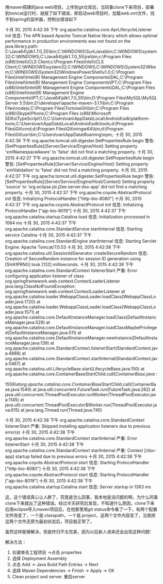 
用maven搭建的java web项目，上传到git仓库后，当同事clone下来项目，部署到tomcat运行时，就报了如下错误，即启动web项目时，加载web.xml文件，找不到spring的监听器，控制台错误如下
 
十月 30, 2015 4:42:36 下午 org.apache.catalina.core.AprLifecycleListener init
信息: The APR based Apache Tomcat Native library which allows optimal performance in production environments was not found on the java.library.path: C:\Java64\jdk1.7.0_55\bin;C:\WINDOWS\Sun\Java\bin;C:\WINDOWS\system32;C:\WINDOWS;C:\Java64\jdk1.7.0_55\jre\bin;c:\Program Files (x86)\Intel\iCLS Client\;c:\Program Files\Intel\iCLS Client\;C:\WINDOWS\system32;C:\WINDOWS;C:\WINDOWS\System32\Wbem;C:\WINDOWS\System32\WindowsPowerShell\v1.0\;C:\Program Files\Intel\Intel(R) Management Engine Components\DAL;C:\Program Files\Intel\Intel(R) Management Engine Components\IPT;C:\Program Files (x86)\Intel\Intel(R) Management Engine Components\DAL;C:\Program Files (x86)\Intel\Intel(R) Management Engine Components\IPT;C:\Java64\jdk1.7.0_55\bin;D:\Program Files\MySQL\MySQL Server 5.5\bin;D:\developer\apache-maven-3.1.1\bin;C:\Program Files\nodejs\;C:\Program Files\TortoiseGit\bin;C:\Program Files (x86)\Skype\Phone\;C:\Program Files (x86)\Microsoft SDKs\TypeScript\1.0\;C:\Users\van\AppData\Local\Android\sdk\platform-tools;C:\Users\van\AppData\Local\Android\sdk\tools;d:\Program Files\Git\cmd;d:\Program Files\Git\mingw64\bin;d:\Program Files\Git\usr\bin;C:\Users\van\AppData\Roaming\npm;.
十月 30, 2015 4:42:36 下午 org.apache.tomcat.util.digester.SetPropertiesRule begin
警告: [SetPropertiesRule]{Server/Service/Engine/Host} Setting property 'xmlNamespaceAware' to 'false' did not find a matching property.
十月 30, 2015 4:42:37 下午 org.apache.tomcat.util.digester.SetPropertiesRule begin
警告: [SetPropertiesRule]{Server/Service/Engine/Host} Setting property 'xmlValidation' to 'false' did not find a matching property.
十月 30, 2015 4:42:37 下午 org.apache.tomcat.util.digester.SetPropertiesRule begin
警告: [SetPropertiesRule]{Server/Service/Engine/Host/Context} Setting property 'source' to 'org.eclipse.jst.j2ee.server:dsx-app' did not find a matching property.
十月 30, 2015 4:42:37 下午 org.apache.coyote.AbstractProtocol init
信息: Initializing ProtocolHandler ["http-bio-8080"]
十月 30, 2015 4:42:37 下午 org.apache.coyote.AbstractProtocol init
信息: Initializing ProtocolHandler ["ajp-bio-8019"]
十月 30, 2015 4:42:37 下午 org.apache.catalina.startup.Catalina load
信息: Initialization processed in 1064 ms
十月 30, 2015 4:42:37 下午 org.apache.catalina.core.StandardService startInternal
信息: Starting service Catalina
十月 30, 2015 4:42:37 下午 org.apache.catalina.core.StandardEngine startInternal
信息: Starting Servlet Engine: Apache Tomcat/7.0.53
十月 30, 2015 4:42:38 下午 org.apache.catalina.util.SessionIdGenerator createSecureRandom
信息: Creation of SecureRandom instance for session ID generation using [SHA1PRNG] took [132] milliseconds.
十月 30, 2015 4:42:38 下午 org.apache.catalina.core.StandardContext listenerStart
严重: Error configuring application listener of class org.springframework.web.context.ContextLoaderListener
java.lang.ClassNotFoundException: org.springframework.web.context.ContextLoaderListener
	at org.apache.catalina.loader.WebappClassLoader.loadClass(WebappClassLoader.java:1720)
	at org.apache.catalina.loader.WebappClassLoader.loadClass(WebappClassLoader.java:1571)
	at org.apache.catalina.core.DefaultInstanceManager.loadClass(DefaultInstanceManager.java:529)
	at org.apache.catalina.core.DefaultInstanceManager.loadClassMaybePrivileged(DefaultInstanceManager.java:511)
	at org.apache.catalina.core.DefaultInstanceManager.newInstance(DefaultInstanceManager.java:139)
	at org.apache.catalina.core.StandardContext.listenerStart(StandardContext.java:4888)
	at org.apache.catalina.core.StandardContext.startInternal(StandardContext.java:5467)
	at org.apache.catalina.util.LifecycleBase.start(LifecycleBase.java:150)
	at org.apache.catalina.core.ContainerBase$StartChild.call(ContainerBase.java:1559)
	at org.apache.catalina.core.ContainerBase$StartChild.call(ContainerBase.java:1549)
	at java.util.concurrent.FutureTask.run(FutureTask.java:262)
	at java.util.concurrent.ThreadPoolExecutor.runWorker(ThreadPoolExecutor.java:1145)
	at java.util.concurrent.ThreadPoolExecutor$Worker.run(ThreadPoolExecutor.java:615)
	at java.lang.Thread.run(Thread.java:745)

十月 30, 2015 4:42:38 下午 org.apache.catalina.core.StandardContext listenerStart
严重: Skipped installing application listeners due to previous error(s)
十月 30, 2015 4:42:38 下午 org.apache.catalina.core.StandardContext startInternal
严重: Error listenerStart
十月 30, 2015 4:42:38 下午 org.apache.catalina.core.StandardContext startInternal
严重: Context [/dsx-app] startup failed due to previous errors
十月 30, 2015 4:42:38 下午 org.apache.coyote.AbstractProtocol start
信息: Starting ProtocolHandler ["http-bio-8080"]
十月 30, 2015 4:42:38 下午 org.apache.coyote.AbstractProtocol start
信息: Starting ProtocolHandler ["ajp-bio-8019"]
十月 30, 2015 4:42:38 下午 org.apache.catalina.startup.Catalina start
信息: Server startup in 1363 ms





这，这个错误真心让人醉了，究竟是怎么回事，我本地是没问题的啊，为什么同事clone下来就出了这种错误。经过半天研究后发现，不知道什么原因，clone下来后用eclipse导入maven项目后，在他那里用git status命令看了一下，有两个配置文件改变了，一个是.classpath，一个是.project，这两个文件内容变了，当我把这两个文件还原为最初状态后，项目就正常了。

虽然这样能够解决，但是终归不太完美，因为以后新人进来还会出现这种问题!

解决方法：

1. 右键单击工程项目 ->点击 properties
 2. 选择 Deployment Assembly
 3. 点击 Add -> Java Build Path Entries -> Next
 4. 选择 Maven Dependencies -> Finish -> Apply -> OK
 5. Clean project and server. 重启server
